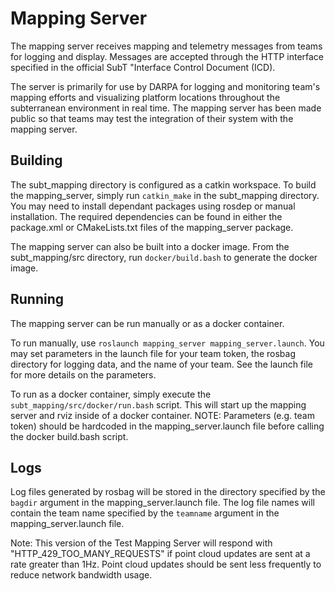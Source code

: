 # Mapping Server

The mapping server receives mapping and telemetry messages from teams for logging and display.  Messages are accepted through the HTTP interface specified in the official SubT "Interface Control Document (ICD).

The server is primarily for use by DARPA for logging and monitoring team's mapping efforts and visualizing platform locations throughout the subterranean environment in real time.  The mapping server has been made public so that teams may test the integration of their system with the mapping server.

## Building

The subt\_mapping directory is configured as a catkin workspace.  To build the mapping\_server, simply run `catkin_make` in the subt\_mapping directory.  You may need to install dependant packages using rosdep or manual installation.  The required dependencies can be found in either the package.xml or CMakeLists.txt files of the mapping\_server package.

The mapping server can also be built into a docker image.  From the subt\_mapping/src directory, run `docker/build.bash` to generate the docker image.

## Running

The mapping server can be run manually or as a docker container.

To run manually, use `roslaunch mapping_server mapping_server.launch`.  You may set parameters in the launch file for your team token, the rosbag directory for logging data, and the name of your team.  See the launch file for more details on the parameters.

To run as a docker container, simply execute the `subt_mapping/src/docker/run.bash` script.  This will start up the mapping server and rviz inside of a docker container.  NOTE: Parameters (e.g. team token) should be hardcoded in the mapping\_server.launch file before calling the docker build.bash script.

## Logs

Log files generated by rosbag will be stored in the directory specified by the `bagdir` argument in the mapping\_server.launch file.  The log file names will contain the team name specified by the `teamname` argument in the mapping\_server.launch file.

Note: This version of the Test Mapping Server will respond with "HTTP_429_TOO_MANY_REQUESTS" if point cloud updates are sent at a rate greater than 1Hz. Point cloud updates should be sent less frequently to reduce network bandwidth usage.

